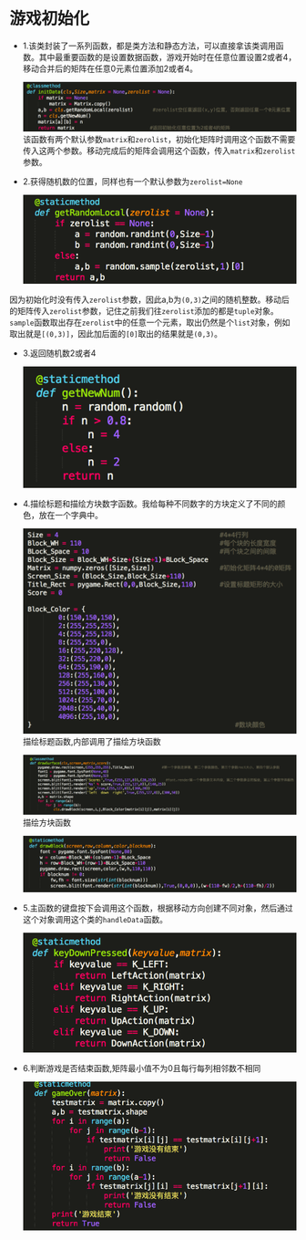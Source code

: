 # **游戏初始化**

* 1.该类封装了一系列函数，都是类方法和静态方法，可以直接拿该类调用函数。其中最重要函数的是设置数据函数，游戏开始时在任意位置设置2或者4，移动合并后的矩阵在任意0元素位置添加2或者4。

  ![](/assets/initData.png)
   该函数有两个默认参数`matrix`和`zerolist`，初始化矩阵时调用这个函数不需要传入这两个参数。移动完成后的矩阵会调用这个函数，传入`matrix`和`zerolist`参数。

* 2.获得随机数的位置，同样也有一个默认参数为`zerolist=None`

  ![](/assets/random.png)


因为初始化时没有传入`zerolist`参数，因此a,b为`(0,3)`之间的随机整数。移动后的矩阵传入`zerolist`参数，记住之前我们往`zerolist`添加的都是`tuple`对象。`sample`函数取出存在`zerolist`中的任意一个元素，取出仍然是个`list`对象，例如取出就是`[(0,3)]`，因此加后面的`[0]`取出的结果就是`(0,3)`。

* 3.返回随机数2或者4

  ![](/assets/new.png)

* 4.描绘标题和描绘方块数字函数。我给每种不同数字的方块定义了不同的颜色，放在一个字典中。

  ![](/assets/data.png)
  描绘标题函数,内部调用了描绘方块函数

  ![](/assets/surface.png)
  描绘方块函数

  ![](/assets/block.png)

* 5.主函数的键盘按下会调用这个函数，根据移动方向创建不同对象，然后通过这个对象调用这个类的`handleData`函数。

  ![](/assets/key.png)

* 6.判断游戏是否结束函数,矩阵最小值不为0且每行每列相邻数不相同

  ![](/assets/gameover.png)


